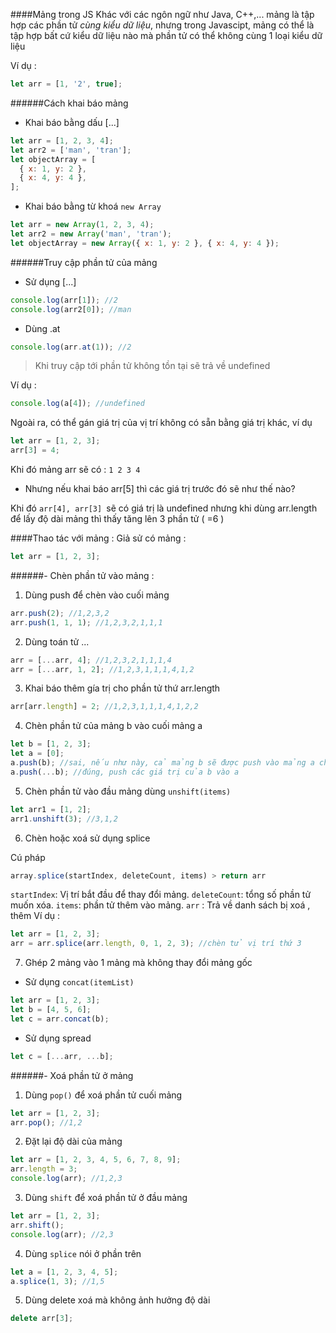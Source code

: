####Mảng trong JS
Khác với các ngôn ngữ như Java, C++,... mảng là tập hợp các phần tử _cùng kiểu dữ liệu_, nhưng trong Javascipt, mảng có thể là tập hợp bất cứ kiểu dữ liệu nào mà phần tử có thể không cùng 1 loại kiểu dữ liệu

Ví dụ :

```js
let arr = [1, '2', true];
```

######Cách khai báo mảng

- Khai báo bằng dấu [...]

```js
let arr = [1, 2, 3, 4];
let arr2 = ['man', 'tran'];
let objectArray = [
  { x: 1, y: 2 },
  { x: 4, y: 4 },
];
```

- Khai báo bằng từ khoá `new Array`

```js
let arr = new Array(1, 2, 3, 4);
let arr2 = new Array('man', 'tran');
let objectArray = new Array({ x: 1, y: 2 }, { x: 4, y: 4 });
```

######Truy cập phần tử của mảng

- Sử dụng [...]

```js
console.log(arr[1]); //2
console.log(arr2[0]); //man
```

- Dùng .at

```js
console.log(arr.at(1)); //2
```

> Khi truy cập tới phần tử không tồn tại sẽ trả về undefined

Ví dụ :

```js
console.log(a[4]); //undefined
```

Ngoài ra, có thể gán giá trị của vị trí không có sẵn bằng giá trị khác, ví dụ

```js
let arr = [1, 2, 3];
arr[3] = 4;
```

Khi đó mảng arr sẽ có :
`1 2 3 4`

- Nhưng nếu khai báo arr[5] thì các giá trị trước đó sẽ như thế nào?

Khi đó `arr[4], arr[3] `sẽ có giá trị là undefined nhưng khi dùng arr.length để lấy độ dài mảng thì thấy tăng lên 3 phần tử ( =6 )

####Thao tác với mảng :
Giả sử có mảng :

```js
let arr = [1, 2, 3];
```

######- Chèn phần tử vào mảng :

1. Dùng push để chèn vào cuối mảng

```js
arr.push(2); //1,2,3,2
arr.push(1, 1, 1); //1,2,3,2,1,1,1
```

2. Dùng toán tử ...

```js
arr = [...arr, 4]; //1,2,3,2,1,1,1,4
arr = [...arr, 1, 2]; //1,2,3,1,1,1,4,1,2
```

3. Khai báo thêm gía trị cho phần tử thứ arr.length

```js
arr[arr.length] = 2; //1,2,3,1,1,1,4,1,2,2
```

4. Chèn phần tử của mảng b vào cuối mảng a

```js
let b = [1, 2, 3];
let a = [0];
a.push(b); //sai, nếu như này, cả mảng b sẽ được push vào mảng a chứ không phải push từng phần tử
a.push(...b); //đúng, push các giá trị của b vào a
```

5. Chèn phần tử vào đầu mảng dùng `unshift(items)`

```js
let arr1 = [1, 2];
arr1.unshift(3); //3,1,2
```

6. Chèn hoặc xoá sử dụng splice

Cú pháp

```js
array.splice(startIndex, deleteCount, items) > return arr
```

`startIndex`: Vị trí bắt đầu để thay đổi mảng.
`deleteCount`: tổng số phần tử muốn xóa.
`items`: phần tử thêm vào mảng.
`arr` : Trả về danh sách bị xoá , thêm
Ví dụ :

```js
let arr = [1, 2, 3];
arr = arr.splice(arr.length, 0, 1, 2, 3); //chèn tử vị trí thứ 3
```

7. Ghép 2 mảng vào 1 mảng mà không thay đổi mảng gốc

- Sử dụng `concat(itemList)`

```js
let arr = [1, 2, 3];
let b = [4, 5, 6];
let c = arr.concat(b);
```

- Sử dụng spread

```js
let c = [...arr, ...b];
```

######- Xoá phần tử ở mảng

1. Dùng `pop()` để xoá phần tử cuối mảng

```js
let arr = [1, 2, 3];
arr.pop(); //1,2
```

2. Đặt lại độ dài của mảng

```js
let arr = [1, 2, 3, 4, 5, 6, 7, 8, 9];
arr.length = 3;
console.log(arr); //1,2,3
```

3. Dùng `shift` để xoá phần tử ở đầu mảng

```js
let arr = [1, 2, 3];
arr.shift();
console.log(arr); //2,3
```

4. Dùng `splice` nói ở phần trên

```js
let a = [1, 2, 3, 4, 5];
a.splice(1, 3); //1,5
```

5. Dùng delete xoá mà không ảnh hưởng độ dài

```js
delete arr[3];
```

